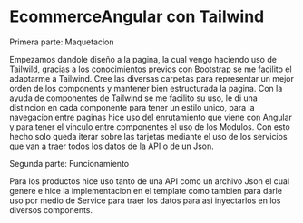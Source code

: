 # EcommerceAngular con Tailwind

Primera parte: Maquetacion

Empezamos dandole diseño a la pagina, la cual vengo haciendo uso de Tailwild, gracias a los conocimientos previos con Bootstrap se me facilito el adaptarme a Tailwind. Cree las diversas carpetas para representar un mejor orden de los components y mantener bien estructurada la pagina. Con la ayuda de componentes de Tailwind se me facilito su uso, le di una distincion en cada componente para tener un estilo unico, para la navegacion entre paginas hice uso del enrutamiento que viene con Angular y para tener el vinculo entre componentes el uso de los Modulos.
Con esto hecho solo queda iterar sobre las tarjetas mediante el uso de los servicios que van a traer todos los datos de la API o de un Json.

Segunda parte: Funcionamiento

Para los productos hice uso tanto de una API como un archivo Json el cual genere e hice la implementacion en el template como tambien para darle uso por medio de Service para traer los datos para asi inyectarlos en los diversos components.
